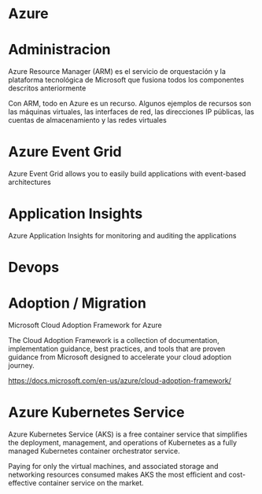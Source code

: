 # Azure


# Administracion

Azure Resource Manager (ARM) es el servicio de orquestación y la plataforma tecnológica
de Microsoft que fusiona todos los componentes descritos anteriormente

Con ARM, todo en Azure es un recurso. Algunos ejemplos de recursos son las máquinas
virtuales, las interfaces de red, las direcciones IP públicas, las cuentas de almacenamiento
y las redes virtuales


# Azure Event Grid 

Azure Event Grid allows you to easily build applications with event-based architectures


# Application Insights

Azure
Application Insights for monitoring and auditing the applications


# Devops


# Adoption / Migration


Microsoft Cloud Adoption Framework for Azure

The Cloud Adoption Framework is a collection of documentation, implementation guidance, best practices, and tools that are proven guidance from Microsoft designed to accelerate your cloud adoption journey.

https://docs.microsoft.com/en-us/azure/cloud-adoption-framework/


# Azure Kubernetes Service 



Azure Kubernetes Service (AKS) is a free container service that simplifies the deployment, management, and operations of Kubernetes as a fully managed Kubernetes container orchestrator service.

Paying for only the virtual machines, and associated storage and networking resources consumed makes AKS the most efficient and cost-effective container service on the market.

